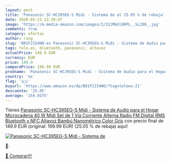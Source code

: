 ```yaml
---
layout: post
title: 'Panasonic SC-HC395EG-S Midi - Sistema de al 25.05 % de rebaja'
date: 2020-03-21 13:29:47
image: 'https://m.media-amazon.com/images/I/31JMkUl8RPL._SL200_.jpg'
comments: true
category: ofertas
author: ring
slug: 'B01F2154NO-es Panasonic SC-HC395EG-S Midi - Sistema de Audio para el...'
tags: tole.es, bluetooth, panasonic, altavoz
actualPrice: 149.9 EUR
currency: EUR
price: 149.9
comparePrice: 199.99 EUR
prodname: 'Panasonic SC-HC395EG-S Midi - Sistema de Audio para el Hogar  Microcadena  40 W Midi Set  de 1 Vía  Corriente Alterna  Radio FM  Digital  RMS  Bluetooth y NFC  Altavoz Bambú Nanométrico  Color Gris'
country: 'es'
flag: '🇪🇸'
buyurl: 'https://www.amazon.es/dp/B01F2154NO/?tag=tolees-21'
descuento: '25.05'
average: '154.9375'
---
```


Tienes [Panasonic SC-HC395EG-S Midi - Sistema de Audio para el Hogar  Microcadena  40 W Midi Set  de 1 Vía  Corriente Alterna  Radio FM  Digital  RMS  Bluetooth y NFC  Altavoz Bambú Nanométrico  Color Gris](https://www.amazon.es/dp/B01F2154NO/?tag=tolees-21) con precio final de  149.9 EUR (original: 199.99 EUR) (25.05 %  de rebaja) aqui!

[![Panasonic SC-HC395EG-S Midi - Sistema de](https://m.media-amazon.com/images/I/31JMkUl8RPL._SL200_.jpg)](https://www.amazon.es/dp/B01F2154NO/?tag=tolees-21)

🔎:


[🛒 Comprar!!!](https://www.amazon.es/dp/B01F2154NO/?tag=tolees-21)
